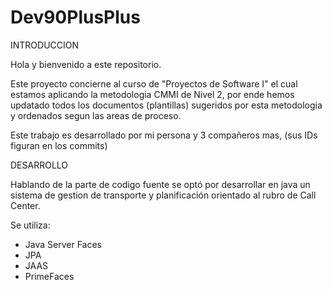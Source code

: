 Dev90PlusPlus
=============

INTRODUCCION

Hola y bienvenido a este repositorio.

Este proyecto concierne al curso de "Proyectos de Software I" el cual estamos aplicando la metodologia 
CMMI de Nivel 2, por ende hemos updatado todos los documentos (plantillas) sugeridos por esta metodologia
y ordenados segun las areas de proceso.

Este trabajo es desarrollado por mi persona y 3 compañeros mas, (sus IDs figuran en los commits)

DESARROLLO

Hablando de la parte de codigo fuente se optó por desarrollar en java un sistema de gestion de transporte 
y planificación orientado al rubro de Call Center.

Se utiliza:
- Java Server Faces
- JPA
- JAAS
- PrimeFaces
 



















